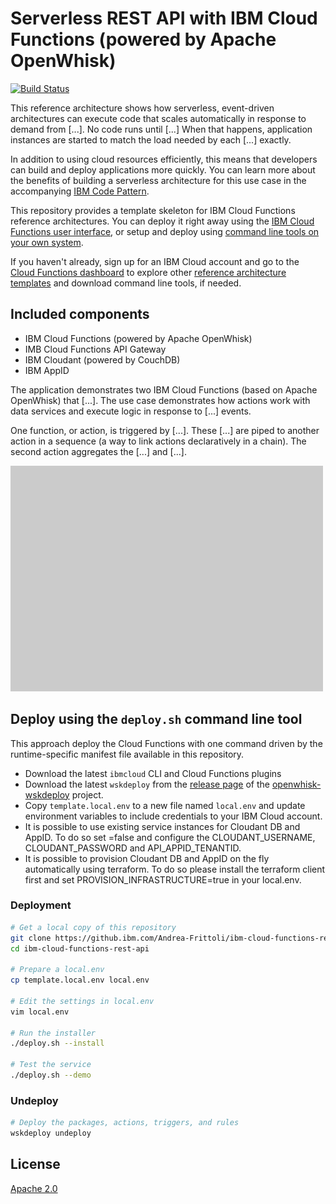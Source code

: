 # Serverless REST API with IBM Cloud Functions (powered by Apache OpenWhisk)

[![Build Status](https://travis.ibm.com/Andrea-Frittoli/ibm-cloud-functions-rest-api.svg?branch=master)](https://travis.ibm.com/Andrea-Frittoli/ibm-cloud-functions-rest-api)

This reference architecture shows how serverless, event-driven architectures can execute code that scales automatically in response to demand from [...]. No code runs until [...] When that happens, application instances are started to match the load needed by each [...] exactly.

In addition to using cloud resources efficiently, this means that developers can build and deploy applications more quickly. You can learn more about the benefits of building a serverless architecture for this use case in the accompanying [IBM Code Pattern](https://developer.ibm.com/code/technologies/serverless/).

This repository provides a template skeleton for IBM Cloud Functions reference architectures. You can deploy it right away using the [IBM Cloud Functions user interface](#deploy-through-the-ibm-cloud-functions-console-user-interface), or setup and deploy using [command line tools on your own system](#deploy-using-the-wskdeploy-command-line-tool).

If you haven't already, sign up for an IBM Cloud account and go to the [Cloud Functions dashboard](https://console.bluemix.net/openwhisk/) to explore other [reference architecture templates](https://github.com/topics/ibm-cloud-functions-refarch) and download command line tools, if needed.

## Included components

- IBM Cloud Functions (powered by Apache OpenWhisk)
- IMB Cloud Functions API Gateway
- IBM Cloudant (powered by CouchDB)
- IBM AppID

The application demonstrates two IBM Cloud Functions (based on Apache OpenWhisk) that [...]. The use case demonstrates how actions work with data services and execute logic in response to [...] events.

One function, or action, is triggered by [...]. These [...] are piped to another action in a sequence (a way to link actions declaratively in a chain). The second action aggregates the [...] and [...].

![Sample Architecture](img/refarch-placeholder.png)

## Deploy using the `deploy.sh` command line tool

This approach deploy the Cloud Functions with one command driven by the runtime-specific manifest file available in this repository.

- Download the latest `ibmcloud` CLI and Cloud Functions plugins
- Download the latest `wskdeploy` from the [release page](https://github.com/apache/incubator-openwhisk-wskdeploy/releases) of the [openwhisk-wskdeploy](https://github.com/apache/incubator-openwhisk-wskdeploy)
project.
- Copy `template.local.env` to a new file named `local.env` and update
environment variables to include credentials to your IBM Cloud account.
- It is possible to use existing service instances for Cloudant DB and AppID.
To do so set =false and configure the CLOUDANT_USERNAME,
CLOUDANT_PASSWORD and API_APPID_TENANTID.
- It is possible to provision Cloudant DB and AppID on the fly automatically
using terraform. To do so please install the terraform client first and set
PROVISION_INFRASTRUCTURE=true in your local.env.


### Deployment

```bash
# Get a local copy of this repository
git clone https://github.ibm.com/Andrea-Frittoli/ibm-cloud-functions-rest-api
cd ibm-cloud-functions-rest-api

# Prepare a local.env
cp template.local.env local.env

# Edit the settings in local.env
vim local.env

# Run the installer
./deploy.sh --install

# Test the service
./deploy.sh --demo
```

### Undeploy

```bash
# Deploy the packages, actions, triggers, and rules
wskdeploy undeploy
```

## License

[Apache 2.0](LICENSE)
